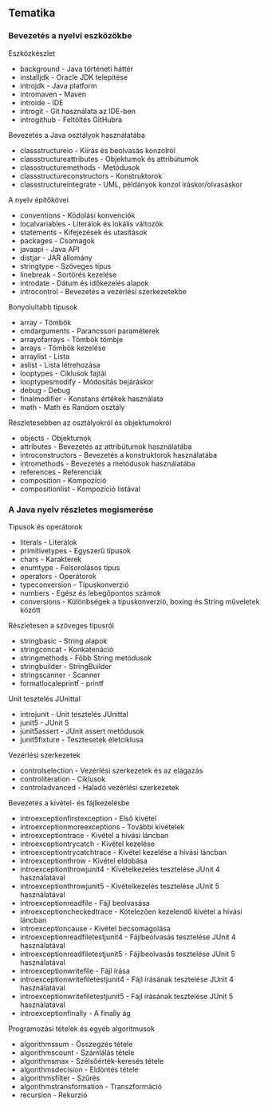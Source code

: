 ## Tematika

### Bevezetés a nyelvi eszközökbe

Eszközkészlet

* background - Java történeti háttér
* installjdk - Oracle JDK telepítése
* introjdk - Java platform
* intromaven - Maven
* introide - IDE
* introgit - Git használata az IDE-ben
* introgithub - Feltöltés GitHubra

Bevezetés a Java osztályok használatába

* classstructureio - Kiírás és beolvasás konzolról
* classstructureattributes - Objektumok és attribútumok
* classstructuremethods - Metódusok
* classstructureconstructors - Konstruktorok
* classstructureintegrate - UML, példányok konzol íráskor/olvasáskor

A nyelv építőkövei

* conventions - Kódolási konvenciók
* localvariables - Literálok és lokális változók
* statements - Kifejezések és utasítások
* packages - Csomagok
* javaapi - Java API
* distjar - JAR állomány
* stringtype - Szöveges típus
* linebreak - Sortörés kezelése
* introdate - Dátum és időkezelés alapok
* introcontrol - Bevezetés a vezérlési szerkezetekbe

Bonyolultabb típusok

* array - Tömbök
* cmdarguments - Parancssori paraméterek
* arrayofarrays - Tömbök tömbje
* arrays - Tömbök kezelése
* arraylist - Lista
* aslist - Lista létrehozása
* looptypes - Ciklusok fajtái
* looptypesmodify - Módosítás bejáráskor
* debug - Debug
* finalmodifier - Konstans értékek használata
* math - Math és Random osztály

Részletesebben az osztályokról és objektumokról

* objects - Objektumok
* attributes - Bevezetés az attribútumok használatába
* introconstructors - Bevezetés a konstruktorok használatába
* intromethods - Bevezetés a metódusok használatába
* references - Referenciák
* composition - Kompozíció
* compositionlist - Kompozíció listával

### A Java nyelv részletes megismerése

Típusok és operátorok

* literals - Literálok
* primitivetypes - Egyszerű típusok
* chars - Karakterek
* enumtype - Felsorolásos típus
* operators - Operátorok
* typeconversion - Típuskonverzió
* numbers - Egész és lebegőpontos számok
* conversions - Különbségek a típuskonverzió, boxing és String műveletek között

Részletesen a szöveges típusról

* stringbasic - String alapok
* stringconcat - Konkatenáció
* stringmethods - Főbb String metódusok
* stringbuilder - StringBuilder
* stringscanner - Scanner
* formatlocaleprintf - printf

Unit tesztelés JUnittal

* introjunit - Unit tesztelés JUnittal
* junit5 - JUnit 5
* junit5assert - JUnit assert metódusok
* junit5fixture - Tesztesetek életciklusa

Vezérlési szerkezetek

* controlselection - Vezérlési szerkezetek és az elágazás
* controliteration - Ciklusok
* controladvanced - Haladó vezérlési szerkezetek

Bevezetés a kivétel- és fájlkezelésbe

* introexceptionfirstexception - Első kivétel
* introexceptionmoreexceptions - További kivételek
* introexceptiontrace - Kivétel a hívási láncban
* introexceptiontrycatch - Kivétel kezelése
* introexceptiontrycatchtrace - Kivétel kezelése a hívási láncban
* introexceptionthrow - Kivétel eldobása
* introexceptionthrowjunit4 - Kivételkezelés tesztelése JUnit 4 használatával
* introexceptionthrowjunit5 - Kivételkezelés tesztelése JUnit 5 használatával
* introexceptionreadfile - Fájl beolvasása
* introexceptioncheckedtrace - Kötelezően kezelendő kivétel a hívási láncban
* introexceptioncause - Kivétel becsomagolása
* introexceptionreadfiletestjunit4 - Fájlbeolvasás tesztelése JUnit 4 használatával
* introexceptionreadfiletestjunit5 - Fájlbeolvasás tesztelése JUnit 5 használatával
* introexceptionwritefile - Fájl írása
* introexceptionwritefiletestjunit4 - Fájl írásának tesztelése JUnit 4 használatával
* introexceptionwritefiletestjunit5 - Fájl írásának tesztelése JUnit 5 használatával
* introexceptionfinally - A finally ág

Programozási tételek és egyéb algoritmusok

* algorithmssum - Összegzés tétele
* algorithmscount - Számlálás tétele
* algorithmsmax - Szélsőérték-keresés tétele
* algorithmsdecision - Eldöntés tétele
* algorithmsfilter - Szűrés
* algorithmstransformation - Transzformáció
* recursion - Rekurzió
